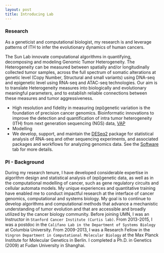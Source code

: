 ```yaml
---
layout: post
title: Introducing Lab
---
```


### Research
As a geneticist and computational biologist, my research is  and leverage patterns of ITH to infer the evolutionary dynamics of human cancers. 

The Sun Lab innovate computational algorithms in quantifying, decomposing and modeling Genomic Tumor Heterogeneity.
The Heterogeneity can be measured between spatially and/or longitudinally collected tumor samples, across the full
spectrum of somatic alterations at genetic level (Copy Number, Structural and small variants) using DNA-seq and
epigenetic level using RNA-seq and ATAC-seq technologies.
Our aim is to translate Heterogeneity measures into biologically and evolutionary meaningful parameters,
and to establish reliable connections between these measures and tumor aggressiveness. 

* High resolution and fidelity in measuring (epi)genetic variation is the foundation of precision cancer genomics.
  Bioinformatic innovations to improve the detection and quantification of intra tumor heterogeneity (ITH) from next generation sequencing (NGS) data,
  [VAP](https://combine-lab.github.io/VAP/)
* Modelling 
* We develop, support, and maintain the
  [DESeq2](http://bioconductor.org/packages/DESeq2) package
  for statistical analysis of RNA-seq and other sequencing experiments,
  and associated packages and workflows for analyzing genomics
  data. See the [Software](pages/software.html) tab for more details.

### PI - Background

During my research tenure, I have developed considerable expertise in algorithm design and statistical analysis of (epi)genetic data, as well as in the computational modelling of cancer, such as gene regulatory circuits and cellular automata models. My unique experiences and quantitative training have enabled me to conduct impactful research at the interface of cancer genomics, computational and systems biology. My goal is to continue to develop algorithms and computational methods that advance a mechanistic understanding of tumor evolution and that are accessible and broadly utilized by the cancer biology community. Before joining UMN, I was an Instructor in `Stanford Cancer Institute (Curtis lab)`. From 2013-2015, I was a postdoc in the `Califano Lab in the Department of Systems Biology` at Columbia University. From 2009-2013, I was a Research Fellow in the `Vingron Department in Computational Molecular Biology` at the Max Planck Institute for Molecular Genetics in Berlin. I completed a Ph.D. in Genetics (2009) at Fudan University in Shanghai.


